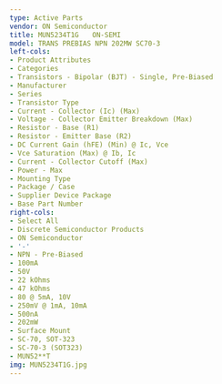 ```yaml
---
type: Active Parts
vendor: ON Semiconductor
title: MUN5234T1G　　ON-SEMI
model: TRANS PREBIAS NPN 202MW SC70-3
left-cols:
- Product Attributes
- Categories
- Transistors - Bipolar (BJT) - Single, Pre-Biased
- Manufacturer
- Series
- Transistor Type
- Current - Collector (Ic) (Max)
- Voltage - Collector Emitter Breakdown (Max)
- Resistor - Base (R1)
- Resistor - Emitter Base (R2)
- DC Current Gain (hFE) (Min) @ Ic, Vce
- Vce Saturation (Max) @ Ib, Ic
- Current - Collector Cutoff (Max)
- Power - Max
- Mounting Type
- Package / Case
- Supplier Device Package
- Base Part Number
right-cols:
- Select All
- Discrete Semiconductor Products
- ON Semiconductor
- '-'
- NPN - Pre-Biased
- 100mA
- 50V
- 22 kOhms
- 47 kOhms
- 80 @ 5mA, 10V
- 250mV @ 1mA, 10mA
- 500nA
- 202mW
- Surface Mount
- SC-70, SOT-323
- SC-70-3 (SOT323)
- MUN52**T
img: MUN5234T1G.jpg
---
```

